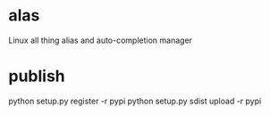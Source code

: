 # alas
Linux all thing alias and auto-completion manager

# publish

python setup.py register -r pypi
python setup.py sdist upload -r pypi
